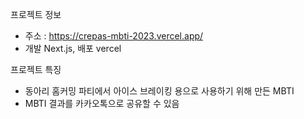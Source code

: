 프로젝트 정보
- 주소 : https://crepas-mbti-2023.vercel.app/
- 개발 Next.js, 배포 vercel
 
프로젝트 특징
- 동아리 홈커밍 파티에서 아이스 브레이킹 용으로 사용하기 위해 만든 MBTI
- MBTI 결과를 카카오톡으로 공유할 수 있음
